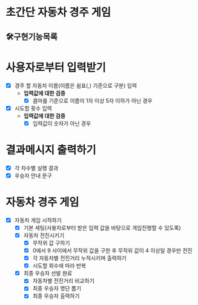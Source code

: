 # 초간단 자동차 경주 게임

## 🛠구현기능목록

# 사용자로부터 입력받기

- [x] 경주 할 자동차 이름(이름은 쉼표(,) 기준으로 구분) 입력
    - **입력값에 대한 검증**
        - [x] 콤마를 기준으로 이름이 1자 이상 5자 이하가 아닌 경우
- [x] 시도할 횟수 입력
    - **입력값에 대한 검증**
        - [x] 입력값이 숫자가 아닌 경우

# 결과메시지 출력하기

- [x] 각 차수별 실행 결과
- [x] 우승자 안내 문구

# 자동차 경주 게임

- [x] 자동차 게임 시작하기
  - [x] 기본 세팅(사용자로부터 받은 입력 값을 바탕으로 게임진행할 수 있도록)
  - [x] 자동차 전진시키기
      - [x] 무작위 값 구하기
      - [x] 0에서 9 사이에서 무작위 값을 구한 후 무작위 값이 4 이상일 경우만 전진
      - [x] 각 자동차별 전진거리 누적시키며 출력하기
      - [x] 시도할 회수에 따라 반복

  - [x] 최종 우승자 선발 완료
      - [x] 자동차별 전진거리 비교하기
      - [x] 최종 우승자 명단 뽑기
      - [x] 최종 우승자 출력하기